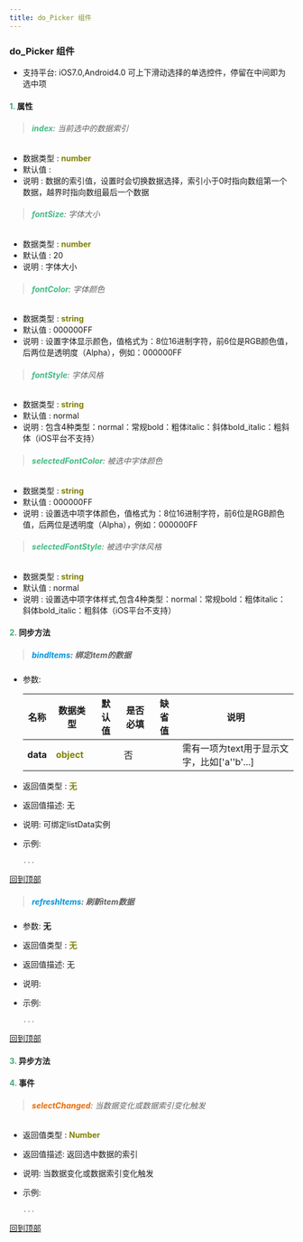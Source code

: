 ```yaml
---
title: do_Picker 组件
---
```


### do_Picker 组件

* 支持平台: iOS7.0,Android4.0
可上下滑动选择的单选控件，停留在中间即为选中项

#### <font color ='#40A977'>**1.**</font> 属性

>###### <font color ='#42b983'>**index**</font>: 当前选中的数据索引

- 数据类型 : <font color ='#808000'>**number**</font>
- 默认值 : 
- 说明 : 数据的索引值，设置时会切换数据选择，索引小于0时指向数组第一个数据，越界时指向数组最后一个数据

>###### <font color ='#42b983'>**fontSize**</font>: 字体大小

- 数据类型 : <font color ='#808000'>**number**</font>
- 默认值 : 20
- 说明 : 字体大小

>###### <font color ='#42b983'>**fontColor**</font>: 字体颜色

- 数据类型 : <font color ='#808000'>**string**</font>
- 默认值 : 000000FF
- 说明 : 设置字体显示颜色，值格式为：8位16进制字符，前6位是RGB颜色值，后两位是透明度（Alpha），例如：000000FF

>###### <font color ='#42b983'>**fontStyle**</font>: 字体风格

- 数据类型 : <font color ='#808000'>**string**</font>
- 默认值 : normal
- 说明 : 包含4种类型：normal：常规bold：粗体italic：斜体bold_italic：粗斜体（iOS平台不支持）

>###### <font color ='#42b983'>**selectedFontColor**</font>: 被选中字体颜色

- 数据类型 : <font color ='#808000'>**string**</font>
- 默认值 : 000000FF
- 说明 : 设置选中项字体颜色，值格式为：8位16进制字符，前6位是RGB颜色值，后两位是透明度（Alpha），例如：000000FF

>###### <font color ='#42b983'>**selectedFontStyle**</font>: 被选中字体风格

- 数据类型 : <font color ='#808000'>**string**</font>
- 默认值 : normal
- 说明 : 设置选中项字体样式,包含4种类型：normal：常规bold：粗体italic：斜体bold_italic：粗斜体（iOS平台不支持）

#### <font color ='#40A977'>**2.**</font> 同步方法

>##### <font color ='#0092db'>**bindItems**</font>: 绑定item的数据

- 参数:

  名称 | 数据类型 |默认值|是否必填|缺省值|说明
  ---- |-------------  |----------|--------------|--------|------
  **data** |<font color ='#808000'>**object**</font> |  | 否||需有一项为text用于显示文字，比如['a''b'...]
- 返回值类型 : <font color ='#808000'>**无**</font>
- 返回值描述: 无
- 说明: 可绑定listData实例
- 示例:

  ```javascript
  ...

  ```

[回到顶部](#top)

>##### <font color ='#0092db'>**refreshItems**</font>: 刷新item数据

- 参数: **无**
- 返回值类型 : <font color ='#808000'>**无**</font>
- 返回值描述: 无
- 说明: 
- 示例:

  ```javascript
  ...

  ```

[回到顶部](#top)

#### <font color ='#40A977'>**3.**</font> 异步方法


#### <font color ='#40A977'>**4.**</font> 事件

>###### <font color ='#e96900'>**selectChanged**</font>: 当数据变化或数据索引变化触发

- 返回值类型 : <font color ='#808000'>**Number**</font>
- 返回值描述: 返回选中数据的索引
- 说明: 当数据变化或数据索引变化触发
- 示例:

  ```javascript
  ...

  ```

[回到顶部](#top)


